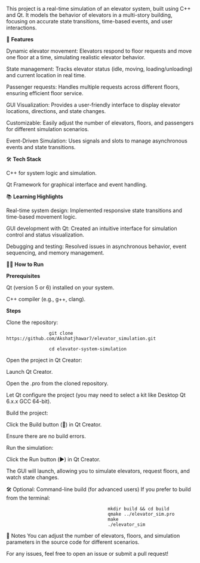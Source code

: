This project is a real-time simulation of an elevator system, built using C++ and Qt. It models the behavior of elevators in a multi-story building, focusing on accurate state transitions, time-based events, and user interactions.

🌟 **Features**

Dynamic elevator movement: Elevators respond to floor requests and move one floor at a time, simulating realistic elevator behavior.

State management: Tracks elevator status (idle, moving, loading/unloading) and current location in real time.

Passenger requests: Handles multiple requests across different floors, ensuring efficient floor service.

GUI Visualization: Provides a user-friendly interface to display elevator locations, directions, and state changes.

Customizable: Easily adjust the number of elevators, floors, and passengers for different simulation scenarios.

Event-Driven Simulation: Uses signals and slots to manage asynchronous events and state transitions.

🛠️ **Tech Stack**

C++ for system logic and simulation.

Qt Framework for graphical interface and event handling.

📚 **Learning Highlights**

Real-time system design: Implemented responsive state transitions and time-based movement logic.

GUI development with Qt: Created an intuitive interface for simulation control and status visualization.

Debugging and testing: Resolved issues in asynchronous behavior, event sequencing, and memory management.

🏃‍♂️ **How to Run**

**Prerequisites**

Qt (version 5 or 6) installed on your system.

C++ compiler (e.g., g++, clang).

**Steps**

Clone the repository:

                    git clone https://github.com/Akshatjhawar7/elevator_simulation.git

                    cd elevator-system-simulation

Open the project in Qt Creator:

Launch Qt Creator.

Open the .pro from the cloned repository.

Let Qt configure the project (you may need to select a kit like Desktop Qt 6.x.x GCC 64-bit).

Build the project:

Click the Build button (🔨) in Qt Creator.

Ensure there are no build errors.

Run the simulation:

Click the Run button (▶️) in Qt Creator.

The GUI will launch, allowing you to simulate elevators, request floors, and watch state changes.

🛠️ Optional: Command-line build (for advanced users)
If you prefer to build from the terminal:

                                          mkdir build && cd build
                                          qmake ../elevator_sim.pro
                                          make
                                          ./elevator_sim

📝 Notes
You can adjust the number of elevators, floors, and simulation parameters in the source code for different scenarios.

For any issues, feel free to open an issue or submit a pull request!
